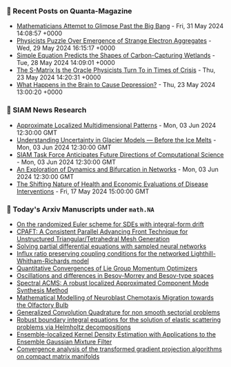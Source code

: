 ### 📝 Recent Posts on Quanta-Magazine
<!-- quanta starts -->
* <a href="https://www.quantamagazine.org/mathematicians-attempt-to-glimpse-past-the-big-bang-20240531/">Mathematicians Attempt to Glimpse Past the Big Bang</a> - Fri, 31 May 2024 14:08:57 +0000
* <a href="https://www.quantamagazine.org/physicists-puzzle-over-emergence-of-strange-electron-aggregates-20240529/">Physicists Puzzle Over Emergence of Strange Electron Aggregates</a> - Wed, 29 May 2024 16:15:17 +0000
* <a href="https://www.quantamagazine.org/simple-equation-predicts-the-shapes-of-carbon-capturing-wetlands-20240528/">Simple Equation Predicts the Shapes of Carbon-Capturing Wetlands</a> - Tue, 28 May 2024 14:09:01 +0000
* <a href="https://www.quantamagazine.org/the-s-matrix-is-the-oracle-physicists-turn-to-in-times-of-crisis-20240523/">The S-Matrix Is the Oracle Physicists Turn To in Times of Crisis</a> - Thu, 23 May 2024 14:20:31 +0000
* <a href="https://www.quantamagazine.org/what-happens-in-the-brain-to-cause-depression-20240523/">What Happens in the Brain to Cause Depression?</a> - Thu, 23 May 2024 13:00:20 +0000
<!-- quanta ends -->

### 📝 SIAM News Research
<!-- siam-news starts -->
* <a href="https://sinews.siam.org/Details-Page/approximate-localized-multidimensional-patterns">Approximate Localized Multidimensional Patterns</a> - Mon, 03 Jun 2024 12:30:00 GMT
* <a href="https://sinews.siam.org/Details-Page/understanding-uncertainty-in-glacier-models-before-the-ice-melts">Understanding Uncertainty in Glacier Models — Before the Ice Melts</a> - Mon, 03 Jun 2024 12:30:00 GMT
* <a href="https://sinews.siam.org/Details-Page/siam-task-force-anticipates-future-directions-of-computational-science">SIAM Task Force Anticipates Future Directions of Computational Science</a> - Mon, 03 Jun 2024 12:30:00 GMT
* <a href="https://sinews.siam.org/Details-Page/an-exploration-of-dynamics-and-bifurcation-in-networks">An Exploration of Dynamics and Bifurcation in Networks</a> - Mon, 03 Jun 2024 12:30:00 GMT
* <a href="https://sinews.siam.org/Details-Page/the-shifting-nature-of-health-and-economic-evaluations-of-disease-interventions">The Shifting Nature of Health and Economic Evaluations of Disease Interventions</a> - Fri, 17 May 2024 15:00:00 GMT
<!-- siam-news ends -->

### 📝 Today's Arxiv Manuscripts under ``math.NA``
<!-- arxiv-math-na starts -->
* <a href="https://arxiv.org/abs/2405.20481">On the randomized Euler scheme for SDEs with integral-form drift</a>
* <a href="https://arxiv.org/abs/2405.20618">CPAFT: A Consistent Parallel Advancing Front Technique for Unstructured Triangular/Tetrahedral Mesh Generation</a>
* <a href="https://arxiv.org/abs/2405.20836">Solving partial differential equations with sampled neural networks</a>
* <a href="https://arxiv.org/abs/2405.21005">Influx ratio preserving coupling conditions for the networked Lighthill-Whitham-Richards model</a>
* <a href="https://arxiv.org/abs/2405.20390">Quantitative Convergences of Lie Group Momentum Optimizers</a>
* <a href="https://arxiv.org/abs/2405.20662">Oscillations and differences in Besov-Morrey and Besov-type spaces</a>
* <a href="https://arxiv.org/abs/1709.04044">Spectral ACMS: A robust localized Approximated Component Mode Synthesis Method</a>
* <a href="https://arxiv.org/abs/2211.06166">Mathematical Modelling of Neuroblast Chemotaxis Migration towards the Olfactory Bulb</a>
* <a href="https://arxiv.org/abs/2211.13862">Generalized Convolution Quadrature for non smooth sectorial problems</a>
* <a href="https://arxiv.org/abs/2211.16168">Robust boundary integral equations for the solution of elastic scattering problems via Helmholtz decompositions</a>
* <a href="https://arxiv.org/abs/2308.14143">Ensemble-localized Kernel Density Estimation with Applications to the Ensemble Gaussian Mixture Filter</a>
* <a href="https://arxiv.org/abs/2404.19392">Convergence analysis of the transformed gradient projection algorithms on compact matrix manifolds</a>
<!-- arxiv-math-na ends -->
